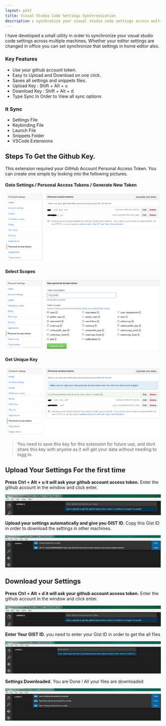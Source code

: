 ```yaml
---
layout: post
title: Visual Studio Code Settings Synchronization
description : synchronize your visual studio code settings across multiple machines. Whether your editor settings are changed in office you can set synchronize that settings in home editor also.
---
```


I have developed a small utility in order to synchronize your visual studio code settings across multiple machines. Whether your editor settings are changed in office you can set synchronize that settings in home editor also.



### Key Features


* Use your github account token.
* Easy to Upload and Download on one click.
* Saves all settings and snippets files.
* Upload Key : Shift + Alt + u
* Download Key : Shift + Alt + d
* Type Sync In Order to View all sync options



### It Sync

* Settings File
* Keybinding File
* Launch File
* Snippets Folder
* VSCode Extensions

	
## Steps To Get the Github Key.

This extension required your GitHub Account Personal Access Token. You can create one simple by looking into the following pictures.

#### Goto Settings / Personal Access Tokens / Generate New Token

![Goto Settings / Personal Access Tokens](/img/github1.PNG)

#### Select Scopes

![Select Scopes](/img/github2.PNG)

<strong>Get Unique Key</strong>

![Get Unique Key](/img/github3.PNG)

<blockquote>
<p>
You need to save this key for this extension for future use, and dont share this key with anyone as it will get your data without needing to logg in.
</p>
</blockquote>


## Upload Your Settings For the first time


<strong>Press Ctrl + Alt + u it will ask your github account access token.</strong>
Enter the github account in the window and click enter.

![github account access token](/img/upload1.png)

<strong>Upload your settings automatically and give you GIST ID.</strong>
Copy this Gist ID in order to download the settings in other machines.

![uploaded automatically](/img/upload2.png)


## Download your Settings

<strong>Press Ctrl + Alt + d it will ask your github account access token.</strong>
Enter the github account in the window and click enter.

![github account access token](/img/upload1.png)

<strong>Enter Your GIST ID.</strong>
you need to enter your Gist ID in order to get the all files

![Enter Your GIST ID](/img/download2.png)

<strong>Settings Downloaded.</strong>
You are Done ! All your files are downloaded

![Enter Your GIST ID](/img/download3.png)
